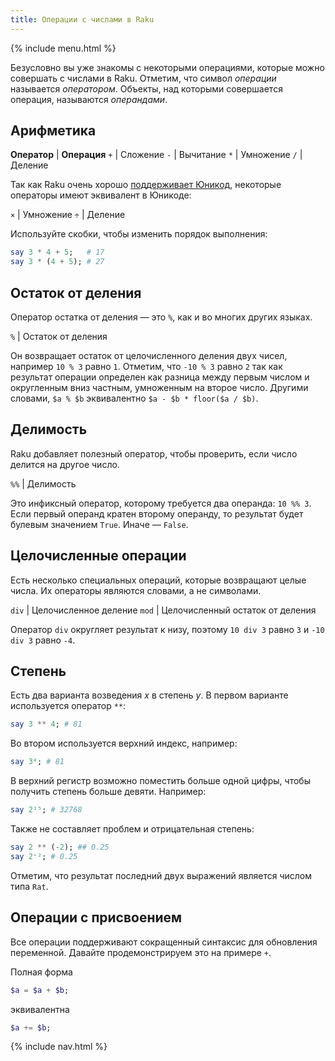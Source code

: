 ```yaml
---
title: Операции с числами в Raku
---
```


{% include menu.html %}

Безусловно вы уже знакомы с некоторыми операциями, которые можно совершать с
числами в Raku. Отметим, что символ _операции_ называется _оператором_. Объекты,
над которыми совершается операция, называются _операндами_.

## Арифметика

**Оператор** | **Операция**
`+` | Сложение
`-` | Вычитание
`*` | Умножение
`/` | Деление

Так как Raku очень хорошо [поддерживает Юникод](/essentials/on-unicode),
некоторые операторы имеют эквивалент в Юникоде:

`×` | Умножение
`÷` | Деление

Используйте скобки, чтобы изменить порядок выполнения:

```raku
say 3 * 4 + 5;   # 17
say 3 * (4 + 5); # 27
```

## Остаток от деления

Оператор остатка от деления — это `%`, как и во многих других языках.

`%` | Остаток от деления

Он возвращает остаток от целочисленного деления двух чисел, например `10 % 3`
равно `1`. Отметим, что `-10 % 3` равно `2` так как результат операции определен
как разница между первым числом и округленным вниз частным, умноженным на
второе число. Другими словами, `$a % $b` эквивалентно `$a - $b * floor($a / $b)`.

## Делимость

Raku добавляет полезный оператор, чтобы проверить, если число делится на другое
число.

`%%` | Делимость

Это инфиксный оператор, которому требуется два операнда: `10 %% 3`. Если первый
операнд кратен второму операнду, то результат будет булевым значением
`True`. Иначе — `False`.

## Целочисленные операции

Есть несколько специальных операций, которые возвращают целые числа. Их
операторы являются словами, а не символами.

`div` | Целочисленное деление
`mod` | Целочисленный остаток от деления

Оператор `div` округляет результат к низу, поэтому `10 div 3` равно `3` и `-10 div 3` равно `-4`.

## Степень

Есть два варианта возведения _x_ в степень _y_. В первом варианте используется
оператор `**`:

```raku
say 3 ** 4; # 81
```

Во втором используется верхний индекс, например:

```raku
say 3⁴; # 81
```

В верхний регистр возможно поместить больше одной цифры, чтобы получить степень
больше девяти. Например:

```raku
say 2¹⁵; # 32768
```

Также не составляет проблем и отрицательная степень:

```raku
say 2 ** (-2); ## 0.25
say 2⁻²; # 0.25
```

Отметим, что результат последний двух выражений является числом типа `Rat`.

## Операции с присвоением

Все операции поддерживают сокращенный синтаксис для обновления
переменной. Давайте продемонстрируем это на примере `+`.

Полная форма

```raku
$a = $a + $b;
```

эквивалентна

```raku
$a += $b;
```

{% include nav.html %}
